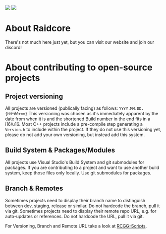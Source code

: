[![](https://discordapp.com/api/guilds/410828272679518241/widget.png?style=banner2)](https://discord.gg/Mvk7W7gjE4)
[![](https://raidcore.gg/Resources/Images/Patreon.png)](https://www.patreon.com/bePatron?u=46163080)

# About Raidcore
There's not much here just yet, but you can visit our website and join our discord!

# About contributing to open-source projects
## Project versioning
All projects are versioned (publically facing) as follows: `YYYY.MM.DD.{HH*60+mm}`
This versioning was chosen as it's immediately apparent by the date from when it is and the shortened Build number in the end fits in a i16/u16.
Most C++ projects include a pre-compile step generating a `Version.h` to include within the project.
If they do not use this versioning yet, please do not add your own versioning, but instead add this system.

## Build System &amp; Packages/Modules
All projects use Visual Studio's Build System and git submodules for packages.
If you are contributing to a project and want to use another build system, keep those files only locally.
Use git submodules for packages.

## Branch &amp; Remotes
Sometimes projects need to display their branch name to distinguish between dev, staging, release or similar. Do not hardcode the branch, pull it via git.
Sometimes projects need to display their remote repo URL, e.g. for auto-updates or references. Do not hardcode the URL, pull it via git.

For Versioning, Branch and Remote URL take a look at [RCGG-Scripts](https://github.com/RaidcoreGG/RCGG-Scripts).
